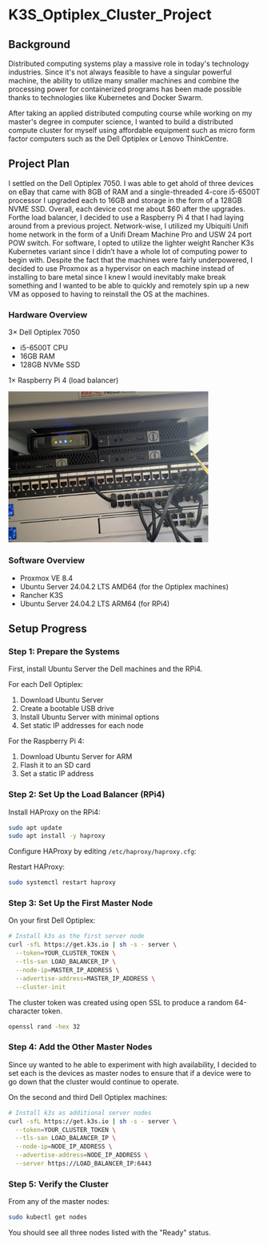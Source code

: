# K3S_Optiplex_Cluster_Project
## Background
Distributed computing systems play a massive role in today's technology industries. Since it's not always feasible to have a singular powerful machine, the ability to utilize many smaller machines and combine the processing power for containerized programs has been made possible thanks to technologies like Kubernetes and Docker Swarm. 

After taking an applied distributed computing course while working on my master's degree in computer science, I wanted to build a distributed compute cluster for myself using affordable equipment such as micro form factor computers such as the Dell Optiplex or Lenovo ThinkCentre.

## Project Plan
I settled on the Dell Optiplex 7050. I was able to get ahold of three devices on eBay that came with 8GB of RAM and a single-threaded 4-core i5-6500T processor I upgraded each to 16GB and storage in the form of a 128GB NVME SSD. Overall, each device cost me about $60 after the upgrades. Forthe load balancer, I decided to use a Raspberry Pi 4 that I had laying around from a previous project. Network-wise, I utilized my Ubiquiti Unifi home network in the form of a Unifi Dream Machine Pro and USW 24 port POW switch. For software, I opted to utilize the lighter weight Rancher K3s Kubernetes variant since I didn’t have a whole lot of computing power to begin with. Despite the fact that the machines were fairly underpowered, I decided to use Proxmox as a hypervisor on each machine instead of installing to bare metal since I knew I would inevitably make break something and I wanted to be able to quickly and remotely spin up a new VM as opposed to having to reinstall the OS at the machines.

### Hardware Overview
3× Dell Optiplex 7050

  * i5-6500T CPU
  * 16GB RAM
  * 128GB NVMe SSD

1× Raspberry Pi 4 (load balancer)

<img src="images/PXL_20250418_185342523.jpg" width="400">


### Software Overview
  * Proxmox VE 8.4
  * Ubuntu Server 24.04.2 LTS AMD64 (for the Optiplex machines)
  * Rancher K3S
  * Ubuntu Server 24.04.2 LTS ARM64 (for RPi4)

## Setup Progress
### Step 1: Prepare the Systems

First, install Ubuntu Server the Dell machines and the RPi4.

For each Dell Optiplex:
1. Download Ubuntu Server
2. Create a bootable USB drive
3. Install Ubuntu Server with minimal options
4. Set static IP addresses for each node

For the Raspberry Pi 4:
1. Download Ubuntu Server for ARM
2. Flash it to an SD card
3. Set a static IP address

### Step 2: Set Up the Load Balancer (RPi4)

Install HAProxy on the RPi4:

```bash
sudo apt update
sudo apt install -y haproxy
```

Configure HAProxy by editing `/etc/haproxy/haproxy.cfg`:

Restart HAProxy:
```bash
sudo systemctl restart haproxy
```

### Step 3: Set Up the First Master Node

On your first Dell Optiplex:

```bash
# Install k3s as the first server node
curl -sfL https://get.k3s.io | sh -s - server \
  --token=YOUR_CLUSTER_TOKEN \
  --tls-san LOAD_BALANCER_IP \
  --node-ip=MASTER_IP_ADDRESS \
  --advertise-address=MASTER_IP_ADDRESS \
  --cluster-init
```

The cluster token was created using open SSL to produce a random 64-character token.

```bash 
openssl rand -hex 32
```

### Step 4: Add the Other Master Nodes
Since uy wanted to he able to experiment with high availability, I decided to set each is the devices as master nodes to ensure that if a device were to go down that the cluster would continue to operate. 

On the second and third Dell Optiplex machines:

```bash
# Install k3s as additional server nodes
curl -sfL https://get.k3s.io | sh -s - server \
  --token=YOUR_CLUSTER_TOKEN \
  --tls-san LOAD_BALANCER_IP \
  --node-ip=NODE_IP_ADDRESS \
  --advertise-address=NODE_IP_ADDRESS \
  --server https://LOAD_BALANCER_IP:6443
```

### Step 5: Verify the Cluster

From any of the master nodes:

```bash
sudo kubectl get nodes
```

You should see all three nodes listed with the "Ready" status.
